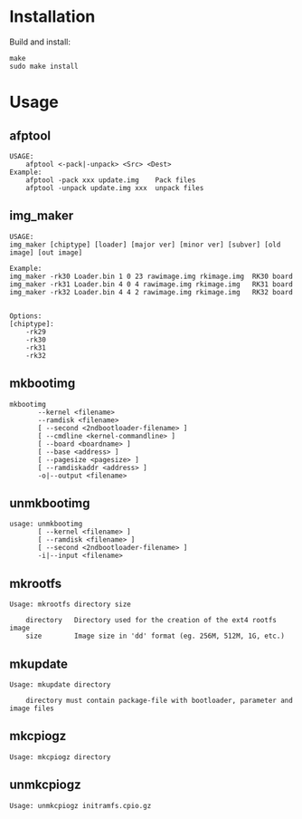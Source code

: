 # Installation
    
Build and install:

    make
    sudo make install

# Usage

## afptool
```
USAGE:
	afptool <-pack|-unpack> <Src> <Dest>
Example:
	afptool -pack xxx update.img	Pack files
	afptool -unpack update.img xxx	unpack files
```

## img_maker
```
USAGE:
img_maker [chiptype] [loader] [major ver] [minor ver] [subver] [old image] [out image]

Example:
img_maker -rk30 Loader.bin 1 0 23 rawimage.img rkimage.img 	RK30 board
img_maker -rk31 Loader.bin 4 0 4 rawimage.img rkimage.img 	RK31 board
img_maker -rk32 Loader.bin 4 4 2 rawimage.img rkimage.img 	RK32 board


Options:
[chiptype]:
	-rk29
	-rk30
	-rk31
	-rk32
```

## mkbootimg
```
mkbootimg
       --kernel <filename>
       --ramdisk <filename>
       [ --second <2ndbootloader-filename> ]
       [ --cmdline <kernel-commandline> ]
       [ --board <boardname> ]
       [ --base <address> ]
       [ --pagesize <pagesize> ]
       [ --ramdiskaddr <address> ]
       -o|--output <filename>
```

## unmkbootimg
```
usage: unmkbootimg
       [ --kernel <filename> ]
       [ --ramdisk <filename> ]
       [ --second <2ndbootloader-filename> ]
       -i|--input <filename>
```

## mkrootfs
```
Usage: mkrootfs directory size

    directory   Directory used for the creation of the ext4 rootfs image
    size        Image size in 'dd' format (eg. 256M, 512M, 1G, etc.)
```

## mkupdate
```
Usage: mkupdate directory

    directory must contain package-file with bootloader, parameter and image files
```

## mkcpiogz
```
Usage: mkcpiogz directory
```

## unmkcpiogz
```
Usage: unmkcpiogz initramfs.cpio.gz
```
